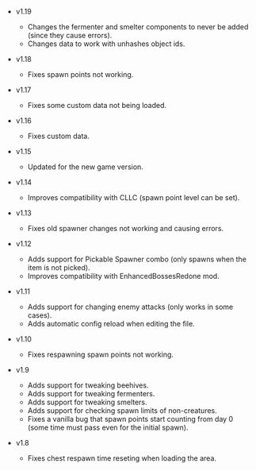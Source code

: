 - v1.19
  - Changes the fermenter and smelter components to never be added (since they cause errors).
  - Changes data to work with unhashes object ids.

- v1.18
  - Fixes spawn points not working.

- v1.17
  - Fixes some custom data not being loaded.

- v1.16
  - Fixes custom data.

- v1.15
  - Updated for the new game version.

- v1.14
  - Improves compatibility with CLLC (spawn point level can be set).

- v1.13
  - Fixes old spawner changes not working and causing errors.

- v1.12
  - Adds support for Pickable Spawner combo (only spawns when the item is not picked).
  - Improves compatibility with EnhancedBossesRedone mod.

- v1.11
  - Adds support for changing enemy attacks (only works in some cases).
  - Adds automatic config reload when editing the file.

- v1.10
  - Fixes respawning spawn points not working.

- v1.9
  - Adds support for tweaking beehives.
  - Adds support for tweaking fermenters.
  - Adds support for tweaking smelters.
  - Adds support for checking spawn limits of non-creatures.
  - Fixes a vanilla bug that spawn points start counting from day 0 (some time must pass even for the initial spawn).

- v1.8
  - Fixes chest respawn time reseting when loading the area.
